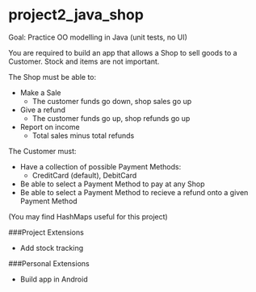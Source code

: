 # project2_java_shop

Goal: Practice OO modelling in Java (unit tests, no UI)

You are required to build an app that allows a Shop to sell goods to a Customer. Stock and items are not important. 

The Shop must be able to:

* Make a Sale
  - The customer funds go down, shop sales go up
* Give a refund
  - The customer funds go up, shop refunds go up
* Report on income
  - Total sales minus total refunds

The Customer must:

* Have a collection of possible Payment Methods:
  - CreditCard (default), DebitCard
* Be able to select a Payment Method to pay at any Shop
* Be able to select a Payment Method to recieve a refund onto a given Payment Method

(You may find HashMaps useful for this project) 

###Project Extensions

* Add stock tracking

###Personal Extensions

* Build app in Android
